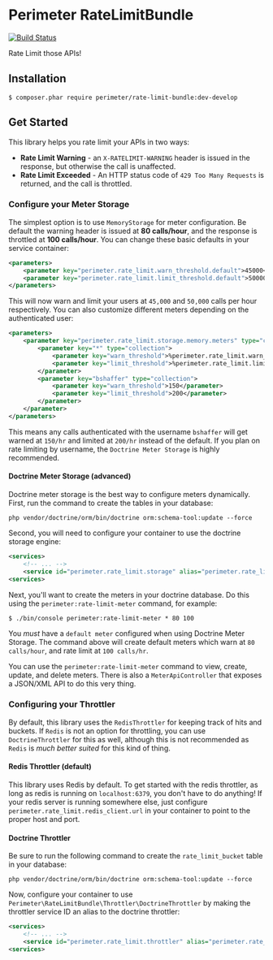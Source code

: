 Perimeter RateLimitBundle
=========================

[![Build Status](https://travis-ci.org/perimeter/RateLimitBundle.svg?branch=develop)](https://travis-ci.org/perimeter/RateLimitBundle)

Rate Limit those APIs!

Installation
------------

```
$ composer.phar require perimeter/rate-limit-bundle:dev-develop
```

Get Started
-----------

This library helps you rate limit your APIs in two ways:

 * **Rate Limit Warning**  - an `X-RATELIMIT-WARNING` header is issued in the response, but otherwise the call is unaffected.
 * **Rate Limit Exceeded** - An HTTP status code of `429 Too Many Requests` is returned, and the call is throttled.

### Configure your Meter Storage

The simplest option is to use `MemoryStorage` for meter configuration. Be default the warning header is issued at **80 calls/hour**, and the response is throttled at **100 calls/hour**. You can change these basic defaults in your service container:

```xml
<parameters>
    <parameter key="perimeter.rate_limit.warn_threshold.default">45000</parameter>
    <parameter key="perimeter.rate_limit.limit_threshold.default">50000</parameter>
</parameters>
```

This will now warn and limit your users at `45,000` and `50,000` calls per hour respectively. You can also customize different meters depending on the authenticated user:

```xml
<parameters>
    <parameter key="perimeter.rate_limit.storage.memory.meters" type="collection">
        <parameter key="*" type="collection">
            <parameter key="warn_threshold">%perimeter.rate_limit.warn_threshold.default%</parameter>
            <parameter key="limit_threshold">%perimeter.rate_limit.limit_threshold.default%</parameter>
        </parameter>
        <parameter key="bshaffer" type="collection">
            <parameter key="warn_threshold">150</parameter>
            <parameter key="limit_threshold">200</parameter>
        </parameter>
    </parameter>
</parameters>
```

This means any calls authenticated with the username `bshaffer` will get warned at `150/hr` and limited at `200/hr` instead of the default. If you plan on rate limiting by username, the `Doctrine Meter Storage` is highly recommended.

#### Doctrine Meter Storage (advanced)

Doctrine meter storage is the best way to configure meters dynamically. First, run the command to create the tables in your database:

    php vendor/doctrine/orm/bin/doctrine orm:schema-tool:update --force

Second, you will need to configure your container to use the doctrine storage engine:

```xml
<services>
    <!-- ... -->
    <service id="perimeter.rate_limit.storage" alias="perimeter.rate_limit.storage.doctrine" />
<services>
```

Next, you'll want to create the meters in your doctrine database. Do this using the `perimeter:rate-limit-meter` command, for example:

    $ ./bin/console perimeter:rate-limit-meter * 80 100

You *must* have a `default meter` configured when using Doctrine Meter Storage. The command above will create default meters which warn at `80 calls/hour`, and rate limit at `100 calls/hr`.

You can use the `perimeter:rate-limit-meter` command to view, create, update, and delete meters. There is also a `MeterApiController` that exposes a JSON/XML API to do this very thing.

### Configuring your Throttler

By default, this library uses the `RedisThrottler` for keeping track of hits and buckets. If `Redis` is not an option for throttling, you can use `DoctrineThrottler` for this as well, although this is not recommended as `Redis` is *much better suited* for this kind of thing.

#### Redis Throttler (default)

This library uses Redis by default. To get started with the redis throttler, as long as redis is running on `localhost:6379`, you don't have to do anything! If your redis server is running somewhere else, just configure `perimeter.rate_limit.redis_client.url` in your container to point to the proper host and port.

#### Doctrine Throttler

Be sure to run the following command to create the `rate_limit_bucket` table in your database:

    php vendor/doctrine/orm/bin/doctrine orm:schema-tool:update --force

Now, configure your container to use `Perimeter\RateLimitBundle\Throttler\DoctrineThrottler` by making the throttler service ID an alias to the doctrine throttler:

```xml
<services>
    <!-- ... -->
    <service id="perimeter.rate_limit.throttler" alias="perimeter.rate_limit.throttler.doctrine" />
<services>
```
